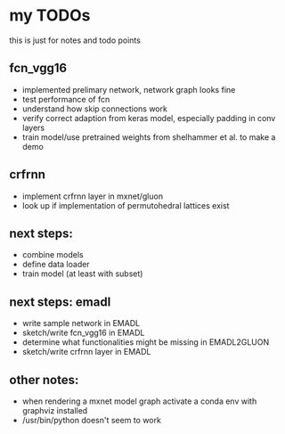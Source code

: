 # my TODOs

this is just for notes and todo points

## fcn_vgg16

- implemented prelimary network, network graph looks fine
- test performance of fcn
- understand how skip connections work
- verify correct adaption from keras model, especially padding in conv layers
- train model/use pretrained weights from shelhammer et al. to make a demo

## crfrnn

- implement crfrnn layer in mxnet/gluon
- look up if implementation of permutohedral lattices exist

## next steps:

- combine models
- define data loader
- train model (at least with subset)


## next steps: emadl

- write sample network in EMADL
- sketch/write fcn_vgg16 in EMADL
- determine what functionalities might be missing in EMADL2GLUON
- sketch/write crfrnn layer in EMADL

## other notes:

- when rendering a mxnet model graph activate a conda env with graphviz installed
- /usr/bin/python doesn't seem to work